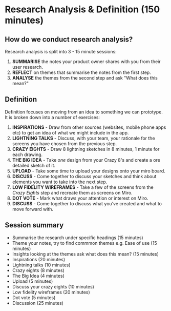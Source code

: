 # Research Analysis & Definition (150 minutes)

## How do we conduct research analysis?

Research analysis is split into 3 - 15 minute sessions:

1. **SUMMARISE** the notes your product owner shares with you from their user research.
2. **REFLECT** on themes that summarise the notes from the first step.
3. **ANALYSE** the themes from the second step and ask "What does this mean?"

## Definition

Definition focuses on moving from an idea to something we can prototype. It is broken down into a number of exercises:

1. **INSPIRATIONS** - Draw from other sources (websites, mobile phone apps etc) to get an idea of what we might include in the app.
2. **LIGHTNING TALKS** - Discuss, with your team, your rationale for the screens you have chosen from the previous step.
3. **CRAZY EIGHTS** - Draw 8 lightning sketches in 8 minutes, 1 minute for each drawing.
4. **THE BIG IDEA** - Take _one_ design from your Crazy 8's and create a ore detailed sketch of it.
5. **UPLOAD** - Take some time to upload your designs onto your miro board.
6. **DISCUSS** - Come together to discuss your sketches and think about elements you want to take into the next step.
7. **LOW FIDELITY WIREFRAMES** - Take a few of the screens from the _Crazy Eights_ step and recreate them as screens on Miro.
8. **DOT VOTE** - Mark what draws your attention or interest on Miro.
9. **DISCUSS** - Come together to discuss what you’ve created and what to move forward with.

## Session summary

- Summarise the research under specific headings (15 minutes)
- Theme your notes, try to find commmon themes e.g. Ease of use (15 minutes)
- Insights looking at the themes ask what does this mean? (15 minutes)
- Inspirations (20 minutes)
- Lightning talks (10 minutes)
- Crazy eights (8 minutes)
- The Big Idea (4 minutes)
- Upload (5 minutes)
- Discuss your crazy eights (10 minutes)
- Low fidelity wireframes (20 minutes)
- Dot vote (5 minutes)
- Discussion (25 minutes)
